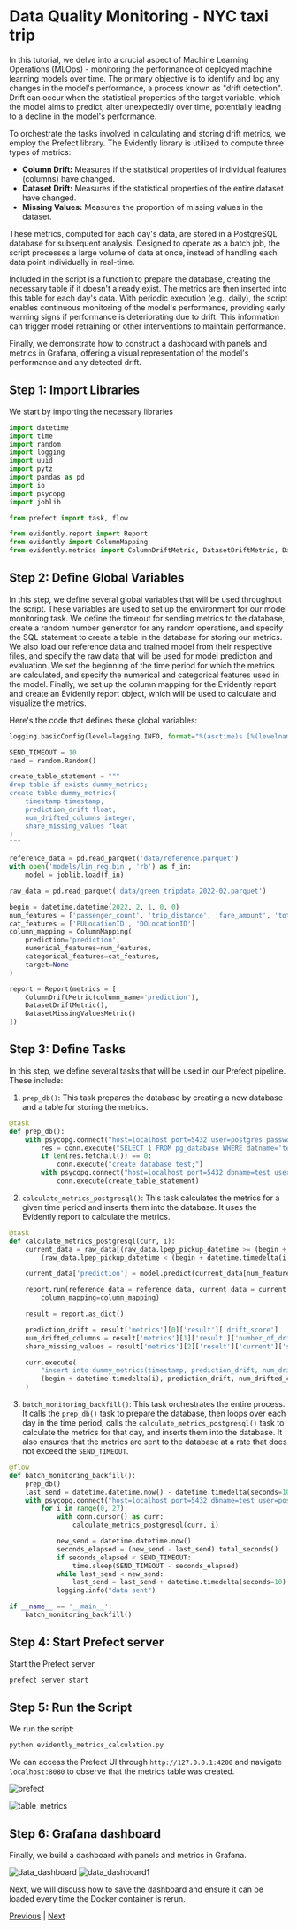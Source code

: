 # Data Quality Monitoring - NYC taxi trip

In this tutorial, we delve into a crucial aspect of Machine Learning Operations (MLOps) - monitoring the performance of deployed machine learning models over time. The primary objective is to identify and log any changes in the model's performance, a process known as "drift detection". Drift can occur when the statistical properties of the target variable, which the model aims to predict, alter unexpectedly over time, potentially leading to a decline in the model's performance.

To orchestrate the tasks involved in calculating and storing drift metrics, we employ the Prefect library. The Evidently library is utilized to compute three types of metrics:

- **Column Drift:** Measures if the statistical properties of individual features (columns) have changed.
- **Dataset Drift:** Measures if the statistical properties of the entire dataset have changed.
- **Missing Values:** Measures the proportion of missing values in the dataset.

These metrics, computed for each day's data, are stored in a PostgreSQL database for subsequent analysis. Designed to operate as a batch job, the script processes a large volume of data at once, instead of handling each data point individually in real-time.

Included in the script is a function to prepare the database, creating the necessary table if it doesn't already exist. The metrics are then inserted into this table for each day's data. With periodic execution (e.g., daily), the script enables continuous monitoring of the model's performance, providing early warning signs if performance is deteriorating due to drift. This information can trigger model retraining or other interventions to maintain performance.

Finally, we demonstrate how to construct a dashboard with panels and metrics in Grafana, offering a visual representation of the model's performance and any detected drift.

## Step 1: Import Libraries

We start by importing the necessary libraries

```python
import datetime
import time
import random
import logging 
import uuid
import pytz
import pandas as pd
import io
import psycopg
import joblib

from prefect import task, flow

from evidently.report import Report
from evidently import ColumnMapping
from evidently.metrics import ColumnDriftMetric, DatasetDriftMetric, DatasetMissingValuesMetric
```


## Step 2: Define Global Variables

In this step, we define several global variables that will be used throughout the script. These variables are used to set up the environment for our model monitoring task.
We define the timeout for sending metrics to the database, create a random number generator for any random operations, and specify the SQL statement to create a table in the database for storing our metrics.
We also load our reference data and trained model from their respective files, and specify the raw data that will be used for model prediction and evaluation.
We set the beginning of the time period for which the metrics are calculated, and specify the numerical and categorical features used in the model.
Finally, we set up the column mapping for the Evidently report and create an Evidently report object, which will be used to calculate and visualize the metrics.

Here's the code that defines these global variables:

```python
logging.basicConfig(level=logging.INFO, format="%(asctime)s [%(levelname)s]: %(message)s")

SEND_TIMEOUT = 10
rand = random.Random()

create_table_statement = """
drop table if exists dummy_metrics;
create table dummy_metrics(
    timestamp timestamp,
    prediction_drift float,
    num_drifted_columns integer,
    share_missing_values float
)
"""

reference_data = pd.read_parquet('data/reference.parquet')
with open('models/lin_reg.bin', 'rb') as f_in:
    model = joblib.load(f_in)

raw_data = pd.read_parquet('data/green_tripdata_2022-02.parquet')

begin = datetime.datetime(2022, 2, 1, 0, 0)
num_features = ['passenger_count', 'trip_distance', 'fare_amount', 'total_amount']
cat_features = ['PULocationID', 'DOLocationID']
column_mapping = ColumnMapping(
    prediction='prediction',
    numerical_features=num_features,
    categorical_features=cat_features,
    target=None
)

report = Report(metrics = [
    ColumnDriftMetric(column_name='prediction'),
    DatasetDriftMetric(),
    DatasetMissingValuesMetric()
])
```

## Step 3: Define Tasks

In this step, we define several tasks that will be used in our Prefect pipeline. These include:

1. `prep_db()`: This task prepares the database by creating a new database and a table for storing the metrics.


```python
@task
def prep_db():
    with psycopg.connect("host=localhost port=5432 user=postgres password=example", autocommit=True) as conn:
        res = conn.execute("SELECT 1 FROM pg_database WHERE datname='test'")
        if len(res.fetchall()) == 0:
            conn.execute("create database test;")
        with psycopg.connect("host=localhost port=5432 dbname=test user=postgres password=example") as conn:
            conn.execute(create_table_statement)
```


2. `calculate_metrics_postgresql()`: This task calculates the metrics for a given time period and inserts them into the database. It uses the Evidently report to calculate the metrics.

```python
@task
def calculate_metrics_postgresql(curr, i):
    current_data = raw_data[(raw_data.lpep_pickup_datetime >= (begin + datetime.timedelta(i))) &
        (raw_data.lpep_pickup_datetime < (begin + datetime.timedelta(i + 1)))]

    current_data['prediction'] = model.predict(current_data[num_features + cat_features].fillna(0))

    report.run(reference_data = reference_data, current_data = current_data,
        column_mapping=column_mapping)

    result = report.as_dict()

    prediction_drift = result['metrics'][0]['result']['drift_score']
    num_drifted_columns = result['metrics'][1]['result']['number_of_drifted_columns']
    share_missing_values = result['metrics'][2]['result']['current']['share_of_missing_values']

    curr.execute(
        "insert into dummy_metrics(timestamp, prediction_drift, num_drifted_columns, share_missing_values) values (%s, %s, %s, %s)",
        (begin + datetime.timedelta(i), prediction_drift, num_drifted_columns, share_missing_values)
    )
```

3. `batch_monitoring_backfill()`: This task orchestrates the entire process. It calls the `prep_db()` task to prepare the database, then loops over each day in the time period, calls the `calculate_metrics_postgresql()` task to calculate the metrics for that day, and inserts them into the database. It also ensures that the metrics are sent to the database at a rate that does not exceed the `SEND_TIMEOUT`.


```python
@flow
def batch_monitoring_backfill():
    prep_db()
    last_send = datetime.datetime.now() - datetime.timedelta(seconds=10)
    with psycopg.connect("host=localhost port=5432 dbname=test user=postgres password=example", autocommit=True) as conn:
        for i in range(0, 27):
            with conn.cursor() as curr:
                calculate_metrics_postgresql(curr, i)

            new_send = datetime.datetime.now()
            seconds_elapsed = (new_send - last_send).total_seconds()
            if seconds_elapsed < SEND_TIMEOUT:
                time.sleep(SEND_TIMEOUT - seconds_elapsed)
            while last_send < new_send:
                last_send = last_send + datetime.timedelta(seconds=10)
            logging.info("data sent")

if __name__ == '__main__':
    batch_monitoring_backfill()
```

## Step 4: Start Prefect server

Start the Prefect server
```python
prefect server start
```

## Step 5: Run the Script

We run the script:
```python
python evidently_metrics_calculation.py
```

We can access the Prefect UI through `http://127.0.0.1:4200` and navigate `localhost:8080` to observe that the metrics table was created.

![prefect](https://github.com/dimzachar/mlops-zoomcamp/blob/master/notes/Week_5/Images/prefect.png)

![table_metrics](https://github.com/dimzachar/mlops-zoomcamp/blob/master/notes/Week_5/Images/table_metrics.png)

## Step 6: Grafana dashboard

Finally, we build a dashboard with panels and metrics in Grafana. 

![data_dashboard](https://github.com/dimzachar/mlops-zoomcamp/blob/master/notes/Week_5/Images/data_dashboard.png)
![data_dashboard1](https://github.com/dimzachar/mlops-zoomcamp/blob/master/notes/Week_5/Images/data_dashboard1.png)


Next, we will discuss how to save the dashboard and ensure it can be loaded every time the Docker container is rerun.


[Previous](dummy_monitoring.md) | [Next](save_dashboard.md)